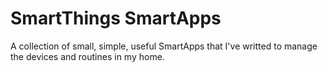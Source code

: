 # SmartThings SmartApps

A collection of small, simple, useful SmartApps that I've writted to manage the devices and routines in my home.
